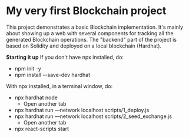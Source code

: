 # My very first Blockchain project

This project demonstrates a basic Blockchain implementation. It's mainly about showing up a web with several components for tracking all the generated Blockchain operations.
The "backend" part of the project is based on Solidity and deployed on a local blockchain (Hardhat).

**Starting it up**
If you don't have npx installed, do:
- npm init -y
- npm install --save-dev hardhat

With npx installed, in a terminal window, do:
- npx hardhat node
  - Open another tab
- npx hardhat run —network localhost scripts/1_deploy.js
- npx hardhat run —network localhost scripts/2_seed_exchange.js
  - Open another tab
- npx react-scripts start
